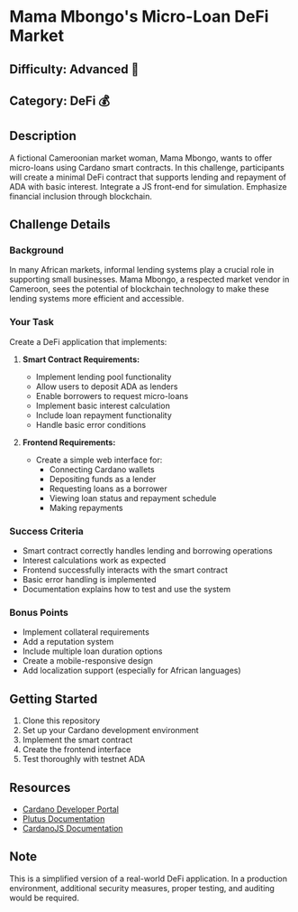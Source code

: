 # Mama Mbongo's Micro-Loan DeFi Market

## Difficulty: Advanced 🚀

## Category: DeFi 💰

## Description
A fictional Cameroonian market woman, Mama Mbongo, wants to offer micro-loans using Cardano smart contracts. In this challenge, participants will create a minimal DeFi contract that supports lending and repayment of ADA with basic interest. Integrate a JS front-end for simulation. Emphasize financial inclusion through blockchain.

## Challenge Details

### Background
In many African markets, informal lending systems play a crucial role in supporting small businesses. Mama Mbongo, a respected market vendor in Cameroon, sees the potential of blockchain technology to make these lending systems more efficient and accessible.

### Your Task
Create a DeFi application that implements:

1. **Smart Contract Requirements:**
   - Implement lending pool functionality
   - Allow users to deposit ADA as lenders
   - Enable borrowers to request micro-loans
   - Implement basic interest calculation
   - Include loan repayment functionality
   - Handle basic error conditions

2. **Frontend Requirements:**
   - Create a simple web interface for:
     - Connecting Cardano wallets
     - Depositing funds as a lender
     - Requesting loans as a borrower
     - Viewing loan status and repayment schedule
     - Making repayments

### Success Criteria
- Smart contract correctly handles lending and borrowing operations
- Interest calculations work as expected
- Frontend successfully interacts with the smart contract
- Basic error handling is implemented
- Documentation explains how to test and use the system

### Bonus Points
- Implement collateral requirements
- Add a reputation system
- Include multiple loan duration options
- Create a mobile-responsive design
- Add localization support (especially for African languages)

## Getting Started
1. Clone this repository
2. Set up your Cardano development environment
3. Implement the smart contract
4. Create the frontend interface
5. Test thoroughly with testnet ADA

## Resources
- [Cardano Developer Portal](https://developers.cardano.org/)
- [Plutus Documentation](https://plutus.readthedocs.io/)
- [CardanoJS Documentation](https://github.com/Emurgo/cardano-serialization-lib)

## Note
This is a simplified version of a real-world DeFi application. In a production environment, additional security measures, proper testing, and auditing would be required.
